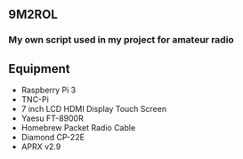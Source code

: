 ## 9M2ROL

### My own script used in my project for amateur radio

## Equipment

- Raspberry Pi 3
- TNC-Pi
- 7 inch LCD HDMI Display Touch Screen
- Yaesu FT-8900R
- Homebrew Packet Radio Cable
- Diamond CP-22E
- APRX v2.9
